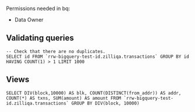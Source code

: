 Permissions needed in bq:

 - Data Owner

## Validating queries

```
-- Check that there are no duplicates.
SELECT id FROM `rrw-bigquery-test-id.zilliqa.transactions` GROUP BY id HAVING COUNT(1) > 1 LIMIT 1000
```

## Views

```
SELECT DIV(block,10000) AS blk, COUNT(DISTINCT(from_addr)) AS addr, COUNT(*) AS txns, SUM(amount) AS amount FROM `rrw-bigquery-test-id.zilliqa.transactions` GROUP BY DIV(block, 10000)
```

